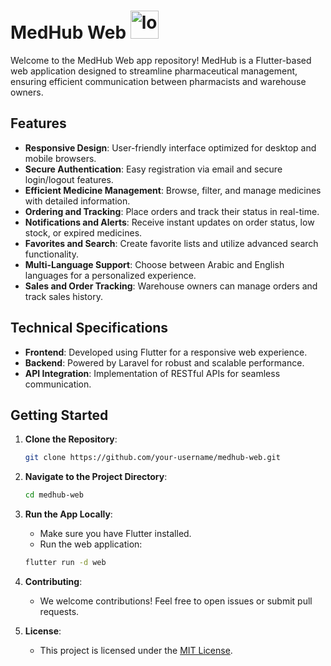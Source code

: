 # MedHub Web <img src="https://github.com/Abdalrahman-Alhamod/MedHub-Mobile/assets/137921143/876bc8c2-67c2-4c5d-b358-dcefc2446872" alt="logo" width="45" height="45" />

Welcome to the MedHub Web app repository! MedHub is a Flutter-based web application designed to streamline pharmaceutical management, ensuring efficient communication between pharmacists and warehouse owners.

## Features

- **Responsive Design**: User-friendly interface optimized for desktop and mobile browsers.
- **Secure Authentication**: Easy registration via email and secure login/logout features.
- **Efficient Medicine Management**: Browse, filter, and manage medicines with detailed information.
- **Ordering and Tracking**: Place orders and track their status in real-time.
- **Notifications and Alerts**: Receive instant updates on order status, low stock, or expired medicines.
- **Favorites and Search**: Create favorite lists and utilize advanced search functionality.
- **Multi-Language Support**: Choose between Arabic and English languages for a personalized experience.
- **Sales and Order Tracking**: Warehouse owners can manage orders and track sales history.

## Technical Specifications

- **Frontend**: Developed using Flutter for a responsive web experience.
- **Backend**: Powered by Laravel for robust and scalable performance.
- **API Integration**: Implementation of RESTful APIs for seamless communication.

## Getting Started

1. **Clone the Repository**:

    ```bash
    git clone https://github.com/your-username/medhub-web.git
    ```

2. **Navigate to the Project Directory**:

    ```bash
    cd medhub-web
    ```

3. **Run the App Locally**:

    - Make sure you have Flutter installed.
    - Run the web application:

    ```bash
    flutter run -d web
    ```

4. **Contributing**:

    - We welcome contributions! Feel free to open issues or submit pull requests.

5. **License**:

    - This project is licensed under the [MIT License](LICENSE).
